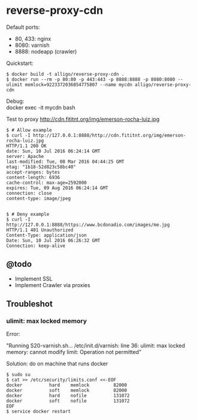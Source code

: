 # reverse-proxy-cdn

Default ports:

- 80, 433: nginx
- 8080: varnish
- 8888: nodeapp (crawler)

Quickstart:

```
$ docker build -t alligo/reverse-proxy-cdn .
$ docker run --rm -p 80:80 -p 443:443 -p 8888:8888 -p 8080:8080 --ulimit memlock=9223372036854775807 --name mycdn alligo/reverse-proxy-cdn
```

Debug:    
    docker exec -it mycdn bash

Test to proxy http://cdn.fititnt.org/img/emerson-rocha-luiz.jpg

```
$ # Allow example
$ curl -I http://127.0.0.1:8888/http://cdn.fititnt.org/img/emerson-rocha-luiz.jpg
HTTP/1.1 200 OK
date: Sun, 10 Jul 2016 06:24:14 GMT
server: Apache
last-modified: Tue, 08 Mar 2016 04:44:25 GMT
etag: "1b18-52d823c58bc40"
accept-ranges: bytes
content-length: 6936
cache-control: max-age=2592000
expires: Tue, 09 Aug 2016 06:24:14 GMT
connection: close
content-type: image/jpeg


$ # Deny example
$ curl -I http://127.0.0.1:8888/https://www.bcdonadio.com/images/me.jpg
HTTP/1.1 401 Unauthorized
Content-Type: application/json
Date: Sun, 10 Jul 2016 06:26:32 GMT
Connection: keep-alive
```

## @todo

- Implement SSL
- Implement Crawler via proxies

## Troubleshot

### ulimit: max locked memory

Error:

"Running S20-varnish.sh...
/etc/init.d/varnish: line 36: ulimit: max locked memory: cannot modify limit: Operation not permitted"

Solution: do on machine that runs docker

```
$ sudo su
$ cat >> /etc/security/limits.conf <<-EOF
docker          hard    memlock         82000
docker          soft    memlock         82000
docker          hard    nofile          131072
docker          soft    nofile          131072
EOF
$ service docker restart
```